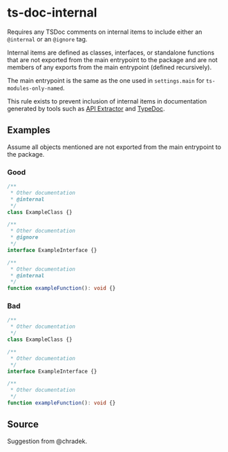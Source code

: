 # ts-doc-internal

Requires any TSDoc comments on internal items to include either an `@internal` or an `@ignore` tag.

Internal items are defined as classes, interfaces, or standalone functions that are not exported from the main entrypoint to the package and are not members of any exports from the main entrypoint (defined recursively).

The main entrypoint is the same as the one used in `settings.main` for `ts-modules-only-named`.

This rule exists to prevent inclusion of internal items in documentation generated by tools such as [API Extractor](https://api-extractor.com/) and [TypeDoc](https://typedoc.org/).

## Examples

Assume all objects mentioned are not exported from the main entrypoint to the package.

### Good

```ts
/**
 * Other documentation
 * @internal
 */
class ExampleClass {}
```

```ts
/**
 * Other documentation
 * @ignore
 */
interface ExampleInterface {}
```

```ts
/**
 * Other documentation
 * @internal
 */
function exampleFunction(): void {}
```

### Bad

```ts
/**
 * Other documentation
 */
class ExampleClass {}
```

```ts
/**
 * Other documentation
 */
interface ExampleInterface {}
```

```ts
/**
 * Other documentation
 */
function exampleFunction(): void {}
```

## Source

Suggestion from @chradek.
